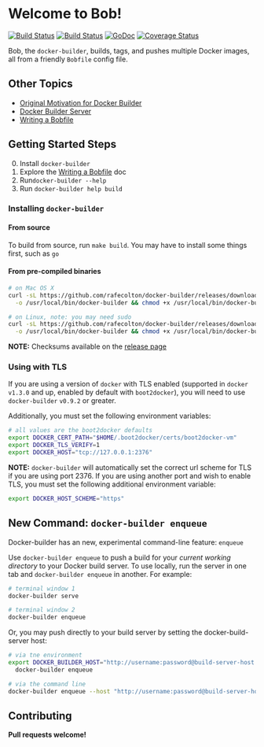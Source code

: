 # Welcome to Bob!

[![Build Status](https://drone.io/github.com/rafecolton/docker-builder/status.png)](https://drone.io/github.com/rafecolton/docker-builder/latest)
[![Build Status](https://travis-ci.org/rafecolton/docker-builder.svg?branch=master)](https://travis-ci.org/rafecolton/docker-builder)
[![GoDoc](https://godoc.org/github.com/rafecolton/docker-builder?status.png)](https://godoc.org/github.com/rafecolton/docker-builder)
[![Coverage Status](https://img.shields.io/coveralls/rafecolton/docker-builder.svg)](https://coveralls.io/r/rafecolton/docker-builder?branch=master)

Bob, the `docker-builder`, builds, tags, and pushes multiple Docker images, all
from a friendly `Bobfile` config file.

## Other Topics

* [Original Motivation for Docker Builder](_docs/why.md)
* [Docker Builder Server](_docs/advanced-usage.md)
* [Writing a Bobfile](_docs/writing-a-bobfile.md)

## Getting Started Steps
0. Install `docker-builder`
0. Explore the [Writing a Bobfile](_docs/writing-a-bobfile.md) doc
0. Run`docker-builder --help`
0. Run `docker-builder help build`

### Installing `docker-builder`

#### From source

To build from source, run `make build`.  You may have to install some
things first, such as `go`

#### From pre-compiled binaries

```bash
# on Mac OS X
curl -sL https://github.com/rafecolton/docker-builder/releases/download/v0.10.0/docker-builder-v0.10.0-darwin-amd64 \
  -o /usr/local/bin/docker-builder && chmod +x /usr/local/bin/docker-builder

# on Linux, note: you may need sudo
curl -sL https://github.com/rafecolton/docker-builder/releases/download/v0.10.0/docker-builder-v0.10.0-linux-amd64 \
  -o /usr/local/bin/docker-builder && chmod +x /usr/local/bin/docker-builder
```

**NOTE:** Checksums available on the [release page](https://github.com/rafecolton/docker-builder/releases)

### Using with TLS

If you are using a version of `docker` with TLS enabled (supported in
`docker` `v1.3.0` and up, enabled by default with `boot2docker`), you
will need to use `docker-builder` `v0.9.2` or greater.

Additionally, you must set the following environment variables:

```bash
# all values are the boot2docker defaults
export DOCKER_CERT_PATH="$HOME/.boot2docker/certs/boot2docker-vm"
export DOCKER_TLS_VERIFY=1
export DOCKER_HOST="tcp://127.0.0.1:2376"
```

**NOTE:** `docker-builder` will automatically set the correct url scheme
for TLS if you are using port 2376.  If you are using another port and
wish to enable TLS, you must set the following additional environment
variable:

```bash
export DOCKER_HOST_SCHEME="https"
```

## New Command: `docker-builder enqueue`

Docker-builder has an new, experimental command-line feature: `enqueue`

Use `docker-builder enqueue` to push a build for your *current working
directory* to your Docker build server.  To use locally, run the server
in one tab and `docker-builder enqueue` in another.  For example:

```bash
# terminal window 1
docker-builder serve

# terminal window 2
docker-builder enqueue
```

Or, you may push directly to your build server by setting the
docker-build-server host:

```bash
# via tne environment
export DOCKER_BUILDER_HOST="http://username:password@build-server-host.example.com:5000" && \
  docker-builder enqueue

# via the command line
docker-builder enqueue --host "http://username:password@build-server-host.example.com:5000"
```

## Contributing

**Pull requests welcome!**
